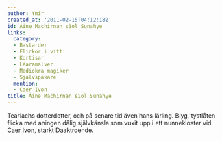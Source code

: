 ```yaml
---
author: Ymir
created_at: '2011-02-15T04:12:18Z'
id: Áine Machirnan sìol Sunahye
links:
  category:
  - Bastarder
  - Flickor i vitt
  - Kortisar
  - Léaramalver
  - Mediokra magiker
  - Självspäkare
  mention:
  - Caer Ivon
title: Áine Machirnan sìol Sunahye
---
```


Tearlachs dotterdotter, och på senare tid även hans lärling. Blyg, tystlåten flicka med aningen
dålig självkänsla som vuxit upp i ett nunnekloster vid [Caer Ivon], starkt Daaktroende.

  [Caer Ivon]: Caer_Ivon